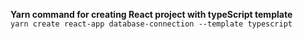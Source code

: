 **Yarn command for creating React project with typeScript template** <br />
`yarn create react-app database-connection --template typescript`
